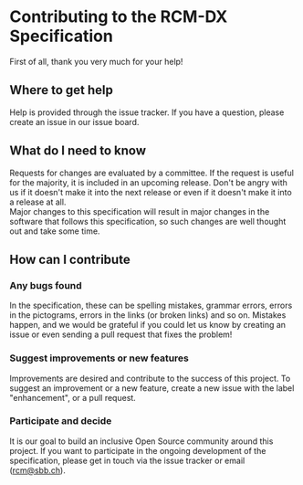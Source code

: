# Contributing to the RCM-DX Specification

First of all, thank you very much for your help!

## Where to get help

Help is provided through the issue tracker. If you have a question, please create an issue in our issue board.

## What do I need to know

Requests for changes are evaluated by a committee. If the request is useful for the majority, it is included in an upcoming release. Don't be angry with us if it doesn't make it into the next release or even if it doesn't make it into a release at all.  
Major changes to this specification will result in major changes in the software that follows this specification, so such changes are well thought out and take some time.

## How can I contribute

### Any bugs found

In the specification, these can be spelling mistakes, grammar errors, errors in the pictograms, errors in the links (or broken links) and so on. Mistakes happen, and we would be grateful if you could let us know by creating an issue or even sending a pull request that fixes the problem!  

### Suggest improvements or new features

Improvements are desired and contribute to the success of this project. To suggest an improvement or a new feature, create a new issue with the label "enhancement", or a pull request.

### Participate and decide

It is our goal to build an inclusive Open Source community around this project. If you want to participate in the ongoing development of the specification, please get in touch via the issue tracker or email (rcm@sbb.ch).
